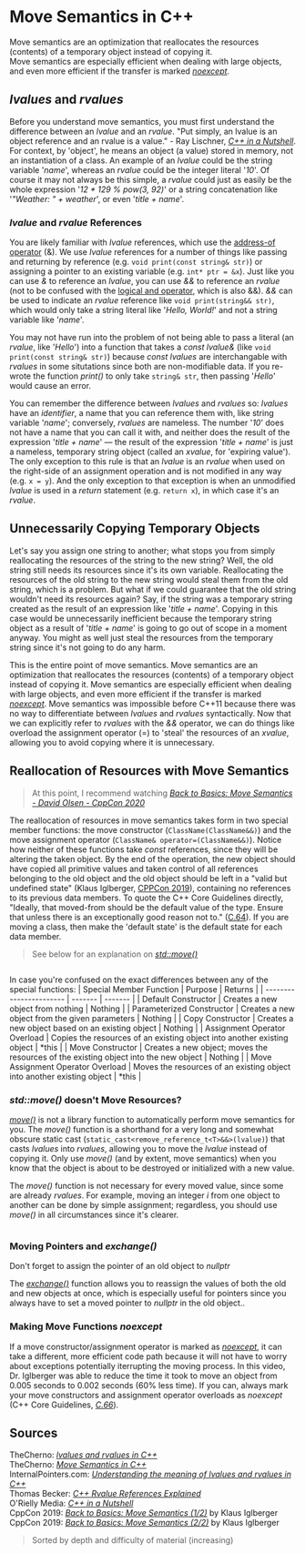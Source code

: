 # Move Semantics in C++
Move semantics are an optimization that reallocates the resources (contents) of a temporary object instead of copying it. <br />
Move semantics are especially efficient when dealing with large objects, and even more efficient if the transfer is marked [_noexcept_](https://www.learncpp.com/cpp-tutorial/exception-specifications-and-noexcept/).

## _lvalues_ and _rvalues_
Before you understand move semantics, you must first understand the difference between an _lvalue_ and an _rvalue_.
"Put simply, an lvalue is an object reference and an rvalue is a value." - Ray Lischner, [_C++ in a Nutshell_](https://www.amazon.com/C-Nutshell-Ray-Lischner/dp/059600298X).
For context, by 'object', he means an object (a value) stored in memory, not an instantiation of a class. An example of an _lvalue_ could be the string variable '_name_', 
whereas an _rvalue_ could be the integer literal '_10_'. Of course it may not always be this simple, a _rvalue_ could just as easily be the whole expression '_12 * 129 % pow(3, 92)_' or a string concatenation like '_"Weather: " + weather_', or even '_title + name_'.

### _lvalue_ and _rvalue_ References
You are likely familiar with _lvalue_ references, which use the [address-of operator](https://www.dummies.com/programming/cpp/how-address-operators-work-in-c/) (&).
We use _lvalue_ references for a number of things like passing and returning by reference (e.g. `void print(const string& str)`) or assigning a pointer to an existing 
variable (e.g. `int* ptr = &x`). Just like you can use _&_ to reference an _lvalue_, you can use _&&_ to reference an _rvalue_ (not to be confused with the 
[logical and operator](https://www.w3schools.com/cpp/cpp_operators_logical.asp), which is also &&). _&&_ can be used to indicate an _rvalue_ reference
like `void print(string&& str)`, which would only take a string literal like '_Hello, World!_' and not a string variable like '_name_'.

You may not have run into the problem of not being able to pass a literal (an _rvalue_, like '_Hello_') into a function that takes a _const lvalue&_ 
(like `void print(const string& str)`) because _const_ _lvalues_ are interchangable with _rvalues_ in some situtations since both are non-modifiable data. 
If you re-wrote the function _print()_ to only take `string& str`, then passing '_Hello_' would cause an error.

You can remember the difference between _lvalues_ and _rvalues_ so: _lvalues_ have an _identifier_, a name that you can reference them with, like  string variable '_name_'; conversely, _rvalues_ are nameless. The number '_10_' does not have a name that you can call it with, and neither does the result
of the expression '_title + name_' — the result of the expression '_title + name_' is just a nameless, temporary string object (called an _xvalue_, for 'expiring value').
The only exception to this rule is that an _lvalue_ is an _rvalue_ when used on the right-side of an assignment operation and is not modified in any way (e.g. `x = y`).
And the only exception to that exception is when an unmodified _lvalue_ is used in a _return_ statement (e.g. `return x`), in which case it's an _rvalue_.

## Unnecessarily Copying Temporary Objects
Let's say you assign one string to another; what stops you from simply reallocating the resources of the string to the new string? Well, the old string still needs its
resources since it's its own variable. Reallocating the resources of the old string to the new string would steal them from the old string, which is a problem. But what if
we could guarantee that the old string wouldn't need its resources again? Say, if the string was a temporary string created as the result of an expression like '_title + name_'.
Copying in this case would be unnecessarily inefficient because the temporary string object as a result of '_title + name_' is going to go out of scope in a moment anyway.
You might as well just steal the resources from the temporary string since it's not going to do any harm.

This is the entire point of move semantics. Move semantics are an optimization that reallocates the resources (contents) of a temporary object instead of copying it.
Move semantics are especially efficient when dealing with large objects, and even more efficient if the transfer is marked
[_noexcept_](https://www.learncpp.com/cpp-tutorial/exception-specifications-and-noexcept/). Move semantics was impossible before C++11 because there was no way to 
differentiate between _lvalues_ and _rvalues_ syntactically. Now that we can explicitly refer to _rvalues_ with the _&&_ operator, we can do things like overload the
assignment operator (=) to 'steal' the resources of an _xvalue_, allowing you to avoid copying where it is unnecessary.

## Reallocation of Resources with Move Semantics
> At this point, I recommend watching [_Back to Basics: Move Semantics - David Olsen - CppCon 2020_](https://www.youtube.com/watch?v=ZG59Bqo7qX4)

The reallocation of resources in move semantics takes form in two special member functions: the move constructor (`ClassName(ClassName&&)`) and the move assignment operator (`ClassName& operator=(ClassName&&)`). Notice how neither of these functions take _const_ references, since they will be altering the taken object. By the end of the operation,
the new object should have copied all primitive values and taken control of all references belonging to the old object and the old object should be left in a "valid but undefined state" (Klaus Iglberger, [CPPCon 2019](https://www.youtube.com/watch?v=St0MNEU5b0o)), containing no references to its previous data members. To quote the C++ Core Guidelines directly, "Ideally, that moved-from should be the default value of the type. Ensure that unless there is an exceptionally good reason not to." 
([C.64](https://isocpp.github.io/CppCoreGuidelines/CppCoreGuidelines#c64-a-move-operation-should-move-and-leave-its-source-in-a-valid-state)). If you are moving a class, 
then make the 'default state' is the default state for each data member.

> See below for an explanation on [_std::move()_](https://www.learncpp.com/cpp-tutorial/stdmove/)
```C++

```

In case you're confused on the exact differences between any of the special functions:
| Special Member Function | Purpose | Returns | 
| ----------------------- | ------- | ------- |
| Default Constructor | Creates a new object from nothing | Nothing |
| Parameterized Constructor | Creates a new object from the given parameters | Nothing |
| Copy Constructor | Creates a new object based on an existing object | Nothing |
| Assignment Operator Overload | Copies the resources of an existing object into another existing object | \*this |
| Move Constructor | Creates a new object; moves the resources of the existing object into the new object | Nothing | 
| Move Assignment Operator Overload | Moves the resources of an existing object into another existing object | \*this |

### _std::move()_ doesn't Move Resources?
[_move()_](https://www.learncpp.com/cpp-tutorial/stdmove/) is not a library function to automatically perform move semantics for you. The _move()_ function is
a shorthand for a very long and somewhat obscure static cast (`static_cast<remove_reference_t<T>&&>(lvalue)`) that casts _lvalues_ into _rvalues_, allowing you to move 
the _lvalue_ instead of copying it. Only use _move()_ (and by extent, move semantics) when you know that the object is about to be destroyed or initialized with a new value.

The _move()_ function is not necessary for every moved value, since some are already _rvalues_. For example, moving an integer _i_ from one object to another can be done
by simple assignment; regardless, you should use _move()_ in all circumstances since it's clearer.

```C++

```

### Moving Pointers and _exchange()_
Don't forget to assign the pointer of an old object to _nullptr_

The [_exchange()_](https://docs.w3cub.com/cpp/utility/exchange) function allows you to reassign the values of both the old and new objects at once, which is especially
useful for pointers since you always have to set a moved pointer to _nullptr_ in the old object..

### Making Move Functions _noexcept_
If a move constructor/assignment operator is marked as [_noexcept_](https://www.learncpp.com/cpp-tutorial/exception-specifications-and-noexcept/), it can take
a different, more efficient code path because it will not have to worry about exceptions potentially iterrupting the moving process. In this video, Dr. Iglberger
was able to reduce the time it took to move an object from 0.005 seconds to 0.002 seconds (60% less time). If you can, always mark your move constructors and assignment
operator overloads as _noexcept_ (C++ Core Guidelines, [_C.66_](https://isocpp.github.io/CppCoreGuidelines/CppCoreGuidelines#Rc-move-noexcept)).

## Sources
TheCherno: [_lvalues and rvalues in C++_](https://www.youtube.com/watch?v=fbYknr-HPYE) <br />
TheCherno: [_Move Semantics in C++_](https://www.youtube.com/watch?v=ehMg6zvXuMY) <br />
InternalPointers.com: [_Understanding the meaning of lvalues and rvalues in C++_](https://www.internalpointers.com/post/understanding-meaning-lvalues-and-rvalues-c) <br />
Thomas Becker: [_C++ Rvalue References Explained_](http://thbecker.net/articles/rvalue_references/section_01.html) <br />
O'Rielly Media: [_C++ in a Nutshell_](https://www.amazon.com/C-Nutshell-Ray-Lischner/dp/059600298X) <br />
CppCon 2019: [_Back to Basics: Move Semantics (1/2)_](https://www.youtube.com/watch?v=St0MNEU5b0o&t) by Klaus Iglberger <br />
CppCon 2019: [_Back to Basics: Move Semantics (2/2)_](https://www.youtube.com/watch?v=pIzaZbKUw2s) by Klaus Iglberger <br />
> Sorted by depth and difficulty of material (increasing)
